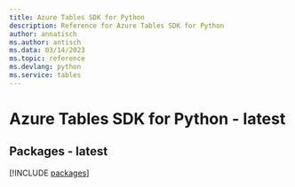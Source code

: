 ```yaml
---
title: Azure Tables SDK for Python
description: Reference for Azure Tables SDK for Python
author: annatisch
ms.author: antisch
ms.data: 03/14/2023
ms.topic: reference
ms.devlang: python
ms.service: tables
---
```

# Azure Tables SDK for Python - latest
## Packages - latest
[!INCLUDE [packages](tables-index.md)]